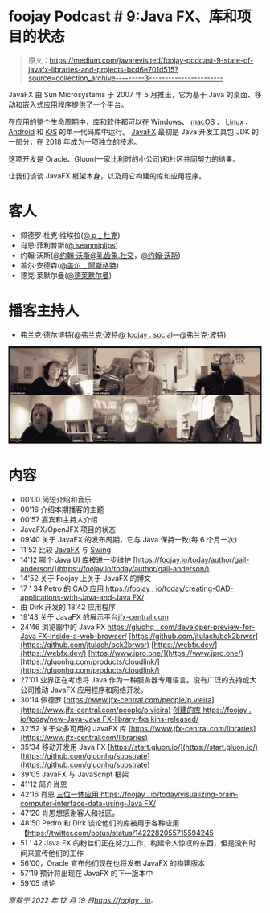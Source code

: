 # foojay Podcast # 9:Java FX、库和项目的状态

> 原文：<https://medium.com/javarevisited/foojay-podcast-9-state-of-javafx-libraries-and-projects-bcd6e701d515?source=collection_archive---------3----------------------->

JavaFX 由 Sun Microsystems 于 2007 年 5 月推出，它为基于 Java 的桌面、移动和嵌入式应用程序提供了一个平台。

在应用的整个生命周期中，库和软件都可以在 Windows、 [macOS](/javarevisited/5-best-online-courses-to-learn-mac-os-in-depth-2763dd39b156) 、 [Linux](/javarevisited/6-best-websites-to-learn-linux-4861ac21bfdf) 、 [Android](/javarevisited/6-best-game-development-books-courses-for-java-and-android-developers-3861bdaa4a79) 和 [iOS](/javarevisited/top-5-online-courses-to-learn-ios-12-swift-in-2019-a35ae1be7b2b) 的单一代码库中运行。 [JavaFX](/javarevisited/7-best-java-fx-online-courses-for-beginners-9e774ba6f996) 最初是 Java 开发工具包 JDK 的一部分，在 2018 年成为一项独立的技术。

这项开发是 Oracle、Gluon(一家比利时的小公司)和社区共同努力的结果。

让我们谈谈 JavaFX 框架本身，以及用它构建的库和应用程序。

# 客人

*   佩德罗·杜克·维埃拉([@ p _ 杜克](https://twitter.com/P_Duke))
*   肖恩·菲利普斯([@ seanmiplips](https://twitter.com/SeanMiPhillips))
*   约翰·沃斯([@约翰·沃斯@乳齿象.社交](https://mastodon.social/@johanvos)，[@约翰·沃斯](https://twitter.com/johanvos))
*   盖尔·安德森([@盖尔 _ 阿斯格特](https://twitter.com/gail_asgteach))
*   德克·莱默尔曼([@德莱默尔曼](https://twitter.com/dlemmermann))

# 播客主持人

*   弗兰克·德尔博特([@弗兰克·波特@ foojay . social](https://foojay.social/@frankdelporte)—[@弗兰克·波特](https://twitter.com/frankdelporte))

![](img/5aa16ad6e50a3038ff5d8eb048c51dd5.png)

# 内容

*   00'00 简短介绍和音乐
*   00'16 介绍本期播客的主题
*   00'57 嘉宾和主持人介绍
*   JavaFX/OpenJFX 项目的状态
*   09'40 关于 JavaFX 的发布周期，它与 Java 保持一致(每 6 个月一次)
*   11'52 比较 [JavaFX](/javarevisited/6-free-courses-to-learn-servlet-jsp-and-java-fx-in-2020-best-of-lot-720201c84f63) 与 [Swing](https://javarevisited.blogspot.com/2011/09/swing-interview-questions-answers-in.html)
*   14'12 哪个 Java UI 库被进一步维护
    [https://foojay.io/today/author/gail-anderson/](https://foojay.io/today/author/gail-anderson/)
*   14'52 关于 Foojay 上关于 JavaFX 的博文
*   17 ' 34 Petro
    [的 CAD 应用 https://foojay . io/today/creating-CAD-applications-with-Java-and-Java FX/](https://foojay.io/today/creating-cad-applications-with-java-and-javafx/)
*   由 Dirk 开发的 18'42 应用程序
*   19'43 关于 JavaFX 的展示平台[jfx-central.com](https://jfx-central.com)
*   24'46 浏览器中的 Java FX
    [https://gluohq . com/developer-preview-for-Java FX-inside-a-web-browser/](https://gluonhq.com/developer-preview-for-javafx-inside-a-web-browser/)
    [https://github.com/jtulach/bck2brwsr](https://github.com/jtulach/bck2brwsr)
    [https://webfx.dev/](https://webfx.dev/)
    [https://www.jpro.one/](https://www.jpro.one/)
    [https://gluonhq.com/products/cloudlink/](https://gluonhq.com/products/cloudlink/)
*   27'01 业界正在考虑将 Java 作为一种服务器专用语言。没有广泛的支持或大公司推动 JavaFX 应用程序和网络开发。
*   30'14 佩德罗
    [https://www.jfx-central.com/people/p.vieira](https://www.jfx-central.com/people/p.vieira)
    [创建的库 https://foojay . io/today/new-Java-Java FX-library-fxs kins-released/](https://foojay.io/today/new-java-javafx-library-fxskins-released/)
*   32'52 关于众多可用的 JavaFX 库
    [https://www.jfx-central.com/libraries](https://www.jfx-central.com/libraries)
*   35'34 移动开发用 Java FX
    [https://start.gluon.io/](https://start.gluon.io/)
    [https://github.com/gluonhq/substrate](https://github.com/gluonhq/substrate)
*   39'05 JavaFX 与 JavaScript 框架
*   41'12 简介肖恩
*   42'16 肖恩
    [三位一体应用 https://foojay . io/today/visualizing-brain-computer-interface-data-using-Java FX/](https://foojay.io/today/visualizing-brain-computer-interface-data-using-javafx/)
*   47'20 肖恩想感谢客人和社区。
*   48'50 Pedro 和 Dirk 谈论他们的库被用于各种应用
    【https://twitter.com/potus/status/1422282055715594245 
*   51 ' 42 Java FX 的粉丝们正在努力工作，构建令人惊叹的东西，但是没有时间来宣传他们的工作
*   56'00，Oracle 宣布他们现在也将发布 JavaFX 的构建版本
*   57'19 预计将出现在 JavaFX 的下一版本中
*   59'05 结论

*原载于 2022 年 12 月 19 日*[*https://foojay . io*](https://foojay.io/today/foojay-podcast-9/)*。*